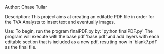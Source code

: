 Author: Chase Tullar

Description: This project aims at creating an editable PDF file
in order for the TVA Analysts to insert text and eventually
images.

Use: To begin, run the program finalPDF.py by:
'python finalPDF.py'
The program will execute with the base pdf 'base.pdf' and add
layers with each editable section that is included as a new
pdf, resulting now in 'blank7.pdf' as the final file.

